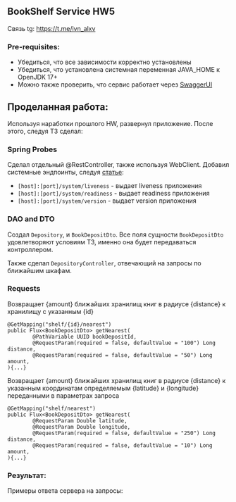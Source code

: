 ## BookShelf Service HW5
Связь tg: https://t.me/ivn_alxv

### Pre-requisites:
- Убедиться, что все зависимости корректно установлены
- Убедиться, что установлена системная переменная JAVA_HOME к OpenJDK 17+
- Можно также проверить, что сервис работает через [SwaggerUI](http://localhost:8080/swagger-ui/index.html#/)

## Проделанная работа:

Используя наработки прошлого HW, развернул приложение. После этого, следуя ТЗ сделал:

### Spring Probes

Сделал отдельный @RestController, также используя WebClient. Добавил системные эндпоинты, следуя [статье](https://spring.io/blog/2020/03/25/liveness-and-readiness-probes-with-spring-boot): 
- ``[host]:[port]/system/liveness`` - выдает liveness приложения
- ``[host]:[port]/system/readiness`` - выдает readiness приложения
- ``[host]:[port]/system/version`` - выдает version приложения


### DAO and DTO

Создал ``Depository``, и ``BookDepositDto``. Все поля сущности ``BookDepositDto`` удовлетворяют условиям ТЗ, именно она будет передаваться контроллером.

Также сделал ``DepositoryController``, отвечающий на запросы по ближайшим шкафам. 


### Requests

Возвращает {amount} ближайших хранилищ книг в радиусе {distance} к хранилищу с указанным {id}

```
@GetMapping("shelf/{id}/nearest")
public Flux<BookDepositDto> getNearest(
        @PathVariable UUID bookDepositId, 
        @RequestParam(required = false, defaultValue = "100") Long distance,
        @RequestParam(required = false, defaultValue = "50") Long amount,
){...}
```


Возвращает {amount} ближайших хранилищ книг в радиусе {distance} к указанным координатам определяемым {latitude} и {longitude}
переданными в параметрах запроса
```
@GetMapping("shelf/nearest")
public Flux<BookDepositDto> getNearest(
        @RequestParam Double latitude,
        @RequestParam Double longitude,
        @RequestParam(required = false, defaultValue = "250") Long distance,
        @RequestParam(required = false, defaultValue = "10") Long amount,
){...}
```

### Результат:

Примеры ответа сервера на запросы:
